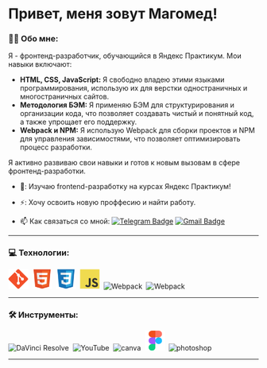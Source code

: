 # Привет, меня зовут Магомед!


### :man_technologist: Обо мне:

Я - фронтенд-разработчик, обучающийся в Яндекс Практикум. Мои навыки включают:

* **HTML, CSS, JavaScript:** Я свободно владею этими языками программирования, использую их для верстки одностраничных и многостраничных сайтов.
* **Методология БЭМ:** Я применяю БЭМ для структурирования и организации кода, что позволяет создавать чистый и понятный код, а также упрощает его поддержку.
* **Webpack и NPM:** Я использую Webpack для сборки проектов и NPM для управления зависимостями, что позволяет оптимизировать процесс разработки.

Я активно развиваю свои навыки и готов к новым вызовам в сфере фронтенд-разработки.



- 🔭: Изучаю frontend-разработку на курсах Яндекс Практикум!

- ⚡: Хочу освоить новую проффесию и найти работу.

- :mailbox: Как связаться со мной: [![Telegram Badge](https://img.shields.io/badge/-Telegram-blue?style=flat&logo=Telegram&logoColor=white)](https://t.me/maga_mutal) [![Gmail Badge](https://img.shields.io/badge/-Gmail-red?style=flat&logo=Gmail&logoColor=white)](mailto:magomedmutaliev95@gmail.com)

---

### 💻 Технологии:

<div>
  <img src="https://github.com/devicons/devicon/blob/master/icons/git/git-original.svg" title="git" alt="git" width="40" height="40"/>&nbsp
  <img src="https://github.com/devicons/devicon/blob/master/icons/html5/html5-original.svg" title="html5" alt="html5" width="40" height="40"/>&nbsp
  <img src="https://github.com/devicons/devicon/blob/master/icons/css3/css3-original.svg" title="css" alt="css" width="40" height="40"/>&nbsp
  <img src="https://github.com/devicons/devicon/blob/master/icons/javascript/javascript-original.svg" title="javascript" alt="javascript" width="40" height="40"/>&nbsp
  <img src="https://vectorseek.com/wp-content/uploads/2023/09/webpack-Logo-Vector.svg-.png" title="Webpack" alt="Webpack" width="40" height="45"/>&nbsp
    <img src="https://avatars.mds.yandex.net/i?id=df4c18eec452a1ad48510830dc7d64f3af1f59c4-10837749-images-thumbs&n=13" title="Webpack" alt="Webpack" width="40" height="45"/>&nbsp


</div>

---

### 🛠 Инструменты:

<div>
  <img src="https://img.crx4chrome.com/ec/c6/99/hdilonnhfofnbinbljfnkcloagjpijgd-logo.png" title="DaVinci Resolve" alt="DaVinci Resolve" width="40" height="40"/>&nbsp;
  <img src="https://upload.wikimedia.org/wikipedia/commons/9/9e/YouTube_Logo_%282013-2017%29.svg" title="YouTube" alt="YouTube" width="40" height="40"/>&nbsp;
  <img src="https://avatars.mds.yandex.net/i?id=a03766103fbb810444a5c32b346776c0b210bb3b-12788981-images-thumbs&n=13" title="canva" alt="canva" width="40" height="40"/>&nbsp;
  <img src="https://github.com/devicons/devicon/blob/master/icons/figma/figma-original.svg" title="figma" alt="figma" width="40" height="40"/>&nbsp;
  <img src="https://tools.simpletools.nl/media/cache/tmp_files/92f80577d5cff5f8de7317ffb12581bd.png" title="photoshop" alt="photoshop" width="40" height="40"/>&nbsp;
</div>

---
